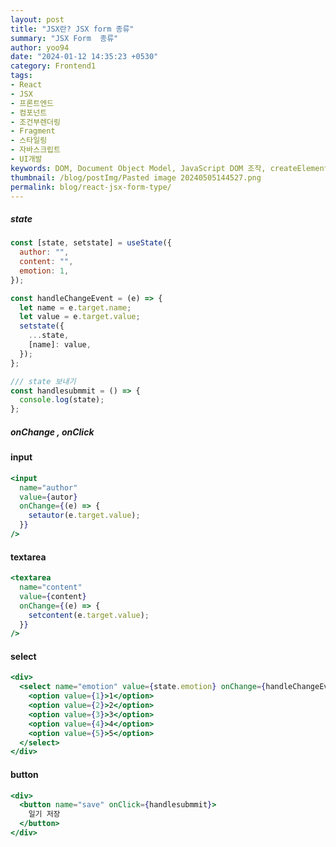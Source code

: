 ```yaml
---
layout: post
title: "JSX란? JSX form 종류"
summary: "JSX Form  종류"
author: yoo94
date: "2024-01-12 14:35:23 +0530"
category: Frontend1
tags:
- React
- JSX
- 프론트엔드
- 컴포넌트
- 조건부렌더링
- Fragment
- 스타일링
- 자바스크립트
- UI개발
keywords: DOM, Document Object Model, JavaScript DOM 조작, createElement, appendChild, querySelector, innerHTML, textContent, removeChild, remove, DOM 트리 구조, CSSOM, 렌더 트리, 엘리먼트 생성, 엘리먼트 삭제, 엘리먼트 업데이트
thumbnail: /blog/postImg/Pasted image 20240505144527.png
permalink: blog/react-jsx-form-type/
---
```


##### state

```jsx
const [state, setstate] = useState({
  author: "",
  content: "",
  emotion: 1,
});

const handleChangeEvent = (e) => {
  let name = e.target.name;
  let value = e.target.value;
  setstate({
    ...state,
    [name]: value,
  });
};

/// state 보내기
const handlesubmmit = () => {
  console.log(state);
};
```

##### onChange , onClick

#### input

```jsx
<input
  name="author"
  value={autor}
  onChange={(e) => {
    setautor(e.target.value);
  }}
/>
```

#### textarea

```jsx
<textarea
  name="content"
  value={content}
  onChange={(e) => {
    setcontent(e.target.value);
  }}
/>
```

#### select

```jsx
<div>
  <select name="emotion" value={state.emotion} onChange={handleChangeEvent}>
    <option value={1}>1</option>
    <option value={2}>2</option>
    <option value={3}>3</option>
    <option value={4}>4</option>
    <option value={5}>5</option>
  </select>
</div>
```

#### button

```jsx
<div>
  <button name="save" onClick={handlesubmmit}>
    일기 저장
  </button>
</div>
```
